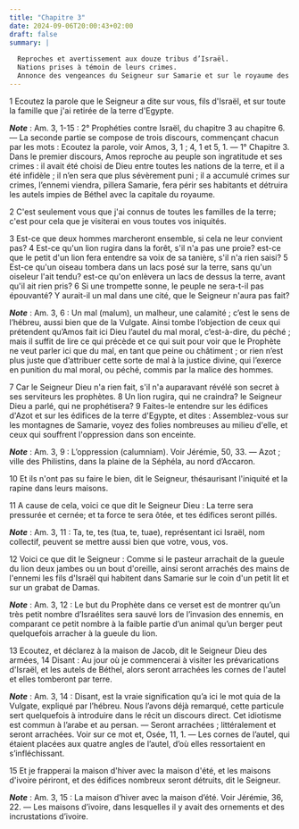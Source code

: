 ```yaml
---
title: "Chapitre 3"
date: 2024-09-06T20:00:43+02:00
draft: false
summary: |
  
  Reproches et avertissement aux douze tribus d’Israël.
  Nations prises à témoin de leurs crimes.
  Annonce des vengeances du Seigneur sur Samarie et sur le royaume des dix tribus.
---
```



1 Ecoutez la parole que le Seigneur a dite sur vous, fils d'Israël, et sur toute la famille que j'ai retirée de la terre d'Egypte.

***Note*** :  Am. 3, 1-15 : 2° Prophéties contre Israël, du chapitre 3 au chapitre 6. ― La seconde partie se compose de trois discours, commençant chacun par les mots : Ecoutez la parole, voir Amos, 3, 1 ; 4, 1 et 5, 1. ― 1° Chapitre 3. Dans le premier discours, Amos reproche au peuple son ingratitude et ses crimes : il avait été choisi de Dieu entre toutes les nations de la terre, et il a été infidèle ; il n’en sera que plus sévèrement puni ; il a accumulé crimes sur crimes, l’ennemi viendra, pillera Samarie, fera périr ses habitants et détruira les autels impies de Béthel avec la capitale du royaume.


2 C'est seulement vous que j'ai connus de toutes les familles de la terre; c'est pour cela que je visiterai en vous toutes vos iniquités.


3 Est-ce que deux hommes marcheront ensemble, si cela ne leur convient pas? 4 Est-ce qu'un lion rugira dans la forêt, s'il n'a pas une proie? est-ce que le petit d'un lion fera entendre sa voix de sa tanière, s'il n'a rien saisi? 5 Est-ce qu'un oiseau tombera dans un lacs posé sur la terre, sans qu'un oiseleur l'ait tendu? est-ce qu'on enlèvera un lacs de dessus la terre, avant qu'il ait rien pris? 6 Si une trompette sonne, le peuple ne sera-t-il pas épouvanté? Y aurait-il un mal dans une cité, que le Seigneur n'aura pas fait?

***Note*** :  Am. 3, 6 : Un mal (malum), un malheur, une calamité ; c’est le sens de l’hébreu, aussi bien que de la Vulgate. Ainsi tombe l’objection de ceux qui prétendent qu’Amos fait ici Dieu l’autel du mal moral, c’est-à-dire, du péché ; mais il suffit de lire ce qui précède et ce qui suit pour voir que le Prophète ne veut parler ici que du mal, en tant que peine ou châtiment ; or rien n’est plus juste que d’attribuer cette sorte de mal à la justice divine, qui l’exerce en punition du mal moral, ou péché, commis par la malice des hommes.

7 Car le Seigneur Dieu n'a rien fait, s'il n'a auparavant révélé son secret à ses serviteurs les prophètes. 8 Un lion rugira, qui ne craindra? le Seigneur Dieu a parlé, qui ne prophétisera? 9 Faites-le entendre sur les édifices d'Azot et sur les édifices de la terre d'Egypte, et dites : Assemblez-vous sur les montagnes de Samarie, voyez des folies nombreuses au milieu d'elle, et ceux qui souffrent l'oppression dans son enceinte.

***Note*** :  Am. 3, 9 : L’oppression (calumniam). Voir Jérémie, 50, 33. ― Azot ; ville des Philistins, dans la plaine de la Séphéla, au nord d’Accaron.

10 Et ils n'ont pas su faire le bien, dit le Seigneur, thésaurisant l'iniquité et la rapine dans leurs maisons.


11 A cause de cela, voici ce que dit le Seigneur Dieu : La terre sera pressurée et cernée; et ta force te sera ôtée, et tes édifices seront pillés.

***Note*** :  Am. 3, 11 : Ta, te, tes (tua, te, tuae), représentant ici Israël, nom collectif, peuvent se mettre aussi bien que votre, vous, vos.


12 Voici ce que dit le Seigneur : Comme si le pasteur arrachait de la gueule du lion deux jambes ou un bout d'oreille, ainsi seront arrachés des mains de l'ennemi les fils d'Israël qui habitent dans Samarie sur le coin d'un petit lit et sur un grabat de Damas.

***Note*** :  Am. 3, 12 : Le but du Prophète dans ce verset est de montrer qu’un très petit nombre d’Israélites sera sauvé lors de l’invasion des ennemis, en comparant ce petit nombre à la faible partie d’un animal qu’un berger peut quelquefois arracher à la gueule du lion.


13 Ecoutez, et déclarez à la maison de Jacob, dit le Seigneur Dieu des armées, 14 Disant : Au jour où je commencerai à visiter les prévarications d'Israël, et les autels de Béthel, alors seront arrachées les cornes de l'autel et elles tomberont par terre.

***Note*** :  Am. 3, 14 : Disant, est la vraie signification qu’a ici le mot quia de la Vulgate, expliqué par l’hébreu. Nous l’avons déjà remarqué, cette particule sert quelquefois à introduire dans le récit un discours direct. Cet idiotisme est commun à l’arabe et au persan. ― Seront arrachées ; littéralement et seront arrachées. Voir sur ce mot et, Osée, 11, 1. ― Les cornes de l’autel, qui étaient placées aux quatre angles de l’autel, d’où elles ressortaient en s’infléchissant.

15 Et je frapperai la maison d'hiver avec la maison d'été, et les maisons d'ivoire périront, et des édifices nombreux seront détruits, dit le Seigneur.

***Note*** :  Am. 3, 15 : La maison d’hiver avec la maison d’été. Voir Jérémie, 36, 22. ― Les maisons d’ivoire, dans lesquelles il y avait des ornements et des incrustations d’ivoire.

